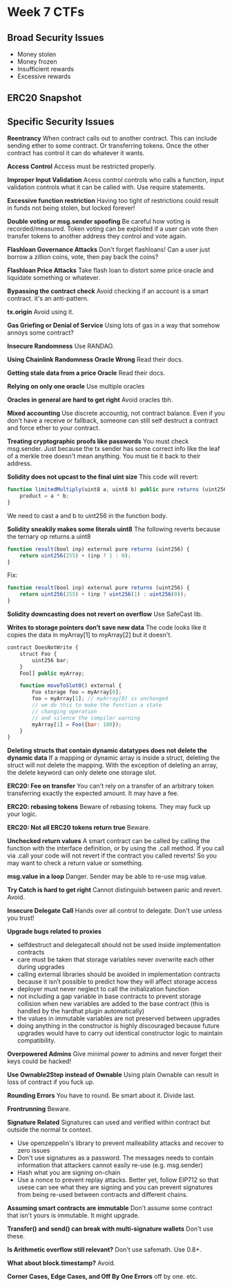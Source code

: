 # Week 7 CTFs

## Broad Security Issues

- Money stolen
- Money frozen
- Insufficient rewards
- Excessive rewards

## ERC20 Snapshot

## Specific Security Issues

**Reentrancy**
When contract calls out to another contract. This can include sending ether to some contract. Or transferring tokens. Once the other contract has control it can do whatever it wants.

**Access Control**
Access must be restricted properly.

**Improper Input Validation**
Acess control controls who calls a function, input validation controls what it can be called with. Use require statements.

**Excessive function restriction**
Having too tight of restrictions could result in funds not being stolen, but locked forever!

**Double voting or msg.sender spoofing**
Be careful how voting is recorded/measured. Token voting can be exploited if a user can vote then transfer tokens to another address they control and vote again.

**Flashloan Governance Attacks**
Don't forget flashloans! Can a user just borrow a zillion coins, vote, then pay back the coins?

**Flashloan Price Attacks**
Take flash loan to distort some price oracle and liquidate something or whatever.

**Bypassing the contract check**
Avoid checking if an account is a smart contract. it's an anti-pattern.

**tx.origin**
Avoid using it.

**Gas Griefing or Denial of Service**
Using lots of gas in a way that somehow annoys some contract?

**Insecure Randomness**
Use RANDAO.

**Using Chainlink Randomness Oracle Wrong**
Read their docs.

**Getting stale data from a price Oracle**
Read their docs.

**Relying on only one oracle**
Use multiple oracles

**Oracles in general are hard to get right**
Avoid oracles tbh.

**Mixed accounting**
Use discrete accountig, not contract balance. Even if you don't have a receive or fallback, someone can still self destruct a contract and force ether to your contract.

**Treating cryptographic proofs like passwords**
You must check msg.sender. Just because the tx sender has some correct info like the leaf of a merkle tree doesn't mean anything. You must tie it back to their address.

**Solidity does not upcast to the final uint size**
This code will revert:

```js
function limitedMultiply(uint8 a, uint8 b) public pure returns (uint256 product) {
    product = a * b;
}
```

We need to cast a and b to uint256 in the function body.

**Solidity sneakily makes some literals uint8**
The following reverts because the ternary op returns a uint8

```js
function result(bool inp) external pure returns (uint256) {
    return uint256(255) + (inp ? 1 : 0);
}
```

Fix:

```js
function result(bool inp) external pure returns (uint256) {
    return uint256(255) + (inp ? uint256(1) : uint256(0));
}
```

**Solidity downcasting does not revert on overflow**
Use SafeCast lib.

**Writes to storage pointers don’t save new data**
The code looks like it copies the data in myArray[1] to myArray[2] but it doesn't.

```js
contract DoesNotWrite {
    struct Foo {
        uint256 bar;
    }
    Foo[] public myArray;

    function moveToSlot0() external {
        Foo storage foo = myArray[0];
        foo = myArray[1]; // myArray[0] is unchanged
        // we do this to make the function a state
        // changing operation
        // and silence the compiler warning
        myArray[1] = Foo({bar: 100});
    }
}
```

**Deleting structs that contain dynamic datatypes does not delete the dynamic data**
If a mapping or dynamic array is inside a struct, deleting the struct will not delete the mapping. With the exception of deleting an array, the delete keyword can only delete one storage slot.

**ERC20: Fee on transfer**
You can't rely on a transfer of an arbitrary token transferring exactly the expected amount. It may have a fee.

**ERC20: rebasing tokens**
Beware of rebasing tokens. They may fuck up your logic.

**ERC20: Not all ERC20 tokens return true**
Beware.

**Unchecked return values**
A smart contract can be called by calling the function with the interface definition, or by using the .call method. If you call via .call your code will not revert if the contract you called reverts! So you may want to check a return value or something.

**msg.value in a loop**
Danger. Sender may be able to re-use msg.value.

**Try Catch is hard to get right**
Cannot distinguish between panic and revert. Avoid.

**Insecure Delegate Call**
Hands over all control to delegate. Don't use unless you trust!

**Upgrade bugs related to proxies**

- selfdestruct and delegatecall should not be used inside implementation contracts
- care must be taken that storage variables never overwrite each other during upgrades
- calling external libraries should be avoided in implementation contracts because it isn’t possible to predict how they will affect storage access
- deployer must never neglect to call the initialization function
- not including a gap variable in base contracts to prevent storage collision when new variables are added to the base contract (this is handled by the hardhat plugin automatically)
- the values in immutable variables are not preserved between upgrades
- doing anything in the constructor is highly discouraged because future upgrades would have to carry out identical constructor logic to maintain compatibility.

**Overpowered Admins**
Give minimal power to admins and never forget their keys could be hacked!

**Use Ownable2Step instead of Ownable**
Using plain Ownable can result in loss of contract if you fuck up.

**Rounding Errors**
You have to round. Be smart about it. Divide last.

**Frontrunning**
Beware.

**Signature Related**
Signatures can used and verified within contract but outside the normal tx context.

- Use openzeppelin's library to prevent malleability attacks and recover to zero issues
- Don't use signatures as a password. The messages needs to contain information that attackers cannot easily re-use (e.g. msg.sender)
- Hash what you are signing on-chain
- Use a nonce to prevent replay attacks. Better yet, follow EIP712 so that usese can see what they are signing and you can prevent signatures from being re-used between contracts and different chains.

**Assuming smart contracts are immutable**
Don't assume some contract that isn't yours is immutable. It might upgrade.

**Transfer() and send() can break with multi-signature wallets**
Don't use these.

**Is Arithmetic overflow still relevant?**
Don't use safemath. Use 0.8+.

**What about block.timestamp?**
Avoid.

**Corner Cases, Edge Cases, and Off By One Errors**
off by one. etc.
